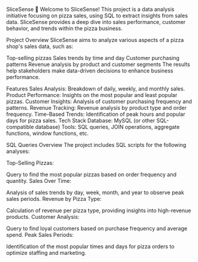 SliceSense 🍕
Welcome to SliceSense! This project is a data analysis initiative focusing on pizza sales, using SQL to extract insights from sales data. SliceSense provides a deep dive into sales performance, customer behavior, and trends within the pizza business.

Project Overview
SliceSense aims to analyze various aspects of a pizza shop's sales data, such as:

Top-selling pizzas
Sales trends by time and day
Customer purchasing patterns
Revenue analysis by product and customer segments
The results help stakeholders make data-driven decisions to enhance business performance.

Features
Sales Analysis: Breakdown of daily, weekly, and monthly sales.
Product Performance: Insights on the most popular and least popular pizzas.
Customer Insights: Analysis of customer purchasing frequency and patterns.
Revenue Tracking: Revenue analysis by product type and order frequency.
Time-Based Trends: Identification of peak hours and popular days for pizza sales.
Tech Stack
Database: MySQL (or other SQL-compatible database)
Tools: SQL queries, JOIN operations, aggregate functions, window functions, etc.

SQL Queries Overview
The project includes SQL scripts for the following analyses:

Top-Selling Pizzas:

Query to find the most popular pizzas based on order frequency and quantity.
Sales Over Time:

Analysis of sales trends by day, week, month, and year to observe peak sales periods.
Revenue by Pizza Type:

Calculation of revenue per pizza type, providing insights into high-revenue products.
Customer Analysis:

Query to find loyal customers based on purchase frequency and average spend.
Peak Sales Periods:

Identification of the most popular times and days for pizza orders to optimize staffing and marketing.
